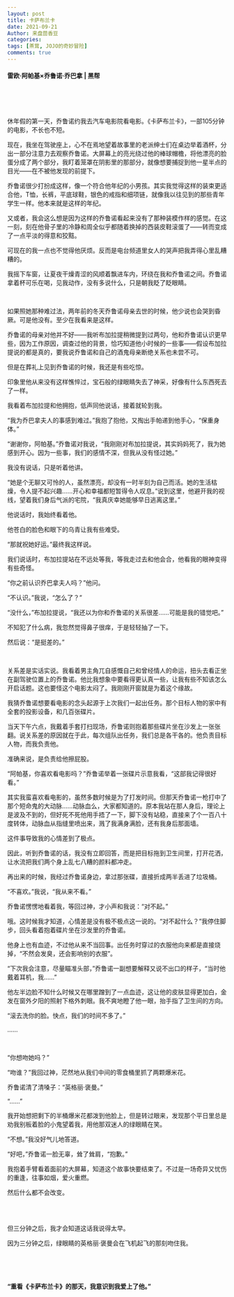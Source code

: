 ```yaml
---
layout: post
title: 卡萨布兰卡
date: 2021-09-21
Author: 来盘茴香豆
categories: 
tags: [茶茸, JOJO的奇妙冒险]
comments: true
--- 
```


#### 雷欧·阿帕基×乔鲁诺·乔巴拿 | 黑帮

<br/><br/><br/>

休年假的第一天，乔鲁诺约我去汽车电影院看电影。《卡萨布兰卡》，一部105分钟的电影，不长也不短。

现在，我坐在驾驶座上，心不在焉地望着故事里的老派绅士们在桌边举着酒杯，分出一部分注意力去观察乔鲁诺。大屏幕上的亮光绕过他的棒球帽檐，将他漂亮的脸蛋分成了两个部分，我盯着笼罩在阴影里的那部分，就像想要捕捉到他一星半点的目光——在不被他发现的前提下。

乔鲁诺很少打扮成这样，像一个符合他年纪的小男孩。其实我觉得这样的装束更适合他，T恤，长裤，平底球鞋，银色的戒指和细项链，就像我以往见到的那些青年学生一样。他本来就是这样的年纪。

又或者，我会这么想是因为这样的乔鲁诺看起来没有了那种装模作样的感觉。在这一刻，刻在他骨子里的冷静和周全似乎都随着换掉的西装皮鞋滚蛋了——转而变成了一点平淡的得意和狡黠。

可现在的我一点也不觉得他厌烦。反而是电台频道里女人的哭声把我弄得心里乱糟糟的。

我摇下车窗，让夏夜干燥青涩的风顺着飘进车内，环绕在我和乔鲁诺之间。乔鲁诺拿着杯可乐在喝，见我动作，没有多说什么，只是朝我眨了眨眼睛。

 <br/>

如果照她那种难过法，两年前的冬天乔鲁诺母亲去世的时候，他少说也会哭到昏厥。可是他没有。至少在我看来是这样。

乔鲁诺的母亲对他并不好——我听布加拉提稍微提到过两句，他和乔鲁诺认识更早些，因为工作原因，调查过他的背景，恰巧知道他小时候的一些事——假设布加拉提说的都是真的，要我说乔鲁诺和自己的酒鬼母亲断绝关系也未尝不可。

但是在葬礼上见到乔鲁诺的时候，我还是有些吃惊。

印象里他从来没有这样憔悴过，宝石般的绿眼睛失去了神采，好像有什么东西死去了一样。

我看着布加拉提和他拥抱，低声同他说话，接着就轮到我。

“我为乔巴拿夫人的事感到难过。”我抱了抱他，又掏出手帕递到他手心，“保重身体。”

“谢谢你，阿帕基。”乔鲁诺对我说，“我刚刚对布加拉提说，其实妈妈死了，我为她感到开心。因为一些事，我们的感情不深，但我从没有怪过她。”

我没有说话，只是听着他讲。

“她是个无聊又可怜的人，虽然漂亮，却没有一时半刻为自己而活。她的生活枯燥，令人提不起兴趣……开心和幸福都短暂得令人叹息。”说到这里，他避开我的视线，望着我们身后气派的宅院，“我真庆幸她能够早日逃离这里。”

他说话时，我始终看着他。

他苍白的脸色和眼下的乌青让我有些难受。

“那就祝她好运。”最终我这样说。

我们说话时，布加拉提站在不远处等我，等我走过去和他会合，他看我的眼神变得有些奇怪。

“你之前认识乔巴拿夫人吗？”他问。

“不认识。”我说，“怎么了？”

“没什么，”布加拉提说，“我还以为你和乔鲁诺的关系很差……可能是我的错觉吧。”

不知犯了什么病，我忽然觉得鼻子很痒，于是轻轻抽了一下。

然后说：“是挺差的。”

 <br/>

关系差是实话实说。我看着男主角兀自感慨自己和曾经情人的命运，扭头去看正坐在副驾驶位置上的乔鲁诺。他比我想象中要看得更认真一些，让我有些不知该怎么开启话题。这也要怪这个电影太闷了。我刚刚开窗就是为着这个缘故。

我猜乔鲁诺想要看电影的念头起源于上次我们一起出任务。那个目标人物的家中有全套的投影设备，和几百张碟片。

当天下午六点，我戴着手套打扫现场，乔鲁诺则抱着那些碟片坐在沙发上一张张翻。说关系差的原因就在于此，每次组队出任务，我们总是各干各的。他负责目标人物，而我负责他。

准确来说，是负责给他擦屁股。

“阿帕基，你喜欢看电影吗？”乔鲁诺举着一张碟片示意我看，“这部我记得很好看。”

其实我蛮喜欢看电影的，虽然多数时候是为了打发时间。但那天乔鲁诺一枪打中了那个短命鬼的大动脉……动脉血么，大家都知道的。原本我站在那人身后，理论上是波及不到的，但好死不死他用手捂了一下，脚下没有站稳，直接来了个一百八十度转体，动脉血从指缝里喷出来，溅了我满身满脸，还有我身后那面墙。

这件事导致我的心情差到了极点。

因此，听到乔鲁诺的话，我没有立即回答，而是把目标拖到卫生间里，打开花洒，让水流把我们两个身上乱七八糟的颜料都冲走。

再出来的时候，我经过乔鲁诺身边，拿过那张碟，直接折成两半丢进了垃圾桶。

“不喜欢。”我说，“我从来不看。”

乔鲁诺愣愣地看着我，等回过神，才小声和我说：“对不起。”

哦。这时候我才知道，心情差是没有极不极点这一说的。“对不起什么？”我停住脚步，回头看着抱着碟片坐在沙发里的乔鲁诺。

他身上也有血迹，不过他从来不当回事。出任务时穿过的衣服他向来都是直接烧掉，“不然会发臭，还会影响别的衣服”。

“下次我会注意，尽量瞄准头部，”乔鲁诺一副想要解释又说不出口的样子，“当时他戴着耳机，我……”

他左半边脸不知什么时候又在哪里蹭到了一点血迹，这让他的皮肤显得更加白，金发在窗外夕阳的照射下格外刺眼。我不爽地瞪了他一眼，抬手指了卫生间的方向。

“滚去洗你的脸。快点，我们的时间不多了。”

……

 <br/>

“你想吻她吗？”

“吻谁？”我回过神，茫然地从我们中间的零食桶里抓了两颗爆米花。

乔鲁诺清了清嗓子：“英格丽·褒曼。”

“……”

我开始想把剩下的半桶爆米花都泼到他脸上，但是转过眼来，发现那个平日里总是劝我别板着脸的小鬼望着我，用他那双迷人的绿眼睛在笑。

“不想。”我没好气儿地答道。

“好吧，”乔鲁诺一脸无辜，耸了耸肩，“抱歉。”

我抱着手臂看着面前的大屏幕，知道这个故事快要结束了。不过是一场奇异又忧伤的重逢，往事如烟，爱火重燃。

然后什么都不会改变。

 
<br/><br/>
 

但三分钟之后，我才会知道这话我说得太早。

因为三分钟之后，绿眼睛的英格丽·褒曼会在飞机起飞的那刻吻住我。

 

 <br/><br/><br/>

 

**“重看《卡萨布兰卡》的那天，我意识到我爱上了他。”**



<br/><br/><br/>
